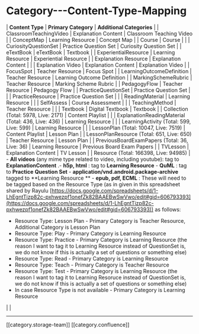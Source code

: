 # Category---Content-Type-Mapping

\| **Content Type** | **Primary Category** | **Additional Categories** | | ClassroomTeachingVideo | Explanation Content | Classroom Teaching Video | | ConceptMap | Learning Resource | Concept Map | | Course | Course | | | CuriosityQuestionSet | Practice Question Set | Curiosity Question Set | | eTextBook | eTextBook | Textbook | | ExperientialResource | Learning Resource | Experiential Resource | | Explanation Resource | Explanation Content | | | Explanation Video | Explanation Content | Explanation Video | | FocusSpot | Teacher Resource | Focus Spot | | LearningOutcomeDefinition | Teacher Resource | Learning Outcome Definition | | MarkingSchemeRubric | Teacher Resource | Marking Scheme Rubric | | PedagogyFlow | Teacher Resource | Pedagogy Flow | | PracticeQuestionSet | Practice Question Set | | | PracticeResource | Practice Question Set | | | ReadingMaterial | Learning Resource | | | SelfAssess | Course Assessment | | | TeachingMethod | Teacher Resource | | | Textbook | Digital Textbook | Textbook | | Collection (Total: 5978, Live: 2171) | Content Playlist | | | ExplanationReadingMaterial (Total: 436, Live: 436) | Learning Resource | | | LearningActivity (Total: 599, Live: 599) | Learning Resource | | | LessonPlan (Total: 10047, Live: 7519) | Content Playlist | Lesson Plan | | LessonPlanResource (Total: 651, Live: 650) | Teacher Resource | Lesson Plan | | PreviousBoardExamPapers (Total: 36, Live: 36) | Learning Resource | Previous Board Exam Papers | | TVLesson | Explanation Content | TV Lesson | | Resource (Total: 166398, Live: 94985) | - **All videos** (any mime type related to video, including youtube): tag to **ExplanationContent** .- **h5p, html** : tag to **Learning Resource** - **QuML** : tag to **Practice** **Question Set** - **application/vnd.android.package-archive** tagged to \*\*Learning Resource \*\* - **epub, pdf, ECML** : These will need to be tagged based on the Resource Type (as in given in this spreadsheet shared by Rayulu [https://docs.google.com/spreadsheets/d/1-LhEgntTizp82c-pxhwezpf1onefZk82BAAEBwSwVwo/edit#gid=606793393](https://docs.google.com/spreadsheets/d/1-LhEgntTizp82c-pxhwezpf1onefZk82BAAEBwSwVwo/edit#gid=606793393)) as follows:

* Resource Type: Lesson Plan - Primary Category is Teacher Resource, Additional Category is Lesson Plan
* Resource Type:  Play - Primary Category is  Learning Resource
* Resource Type:  Practice - Primary Category is  Learning Resource (the reason I want to tag it to Learning Resource instead of QuestionSet is, we do not know if this is actually a set of questions or something else)&#x20;
* Resource Type:  Read - Primary Category is  Learning Resource&#x20;
* Resource Type: Teach -    Primary Category is Teacher Resource
* Resource Type: Test - Primary Category is Learning Resource (the reason I want to tag it to Learning Resoruce instead of QuestionSet is, we do not know if this is actually a set of questions or something else)
* In case Resource Type is not available - Primary Category is  Learning Resource

\| |

***

\[\[category.storage-team]] \[\[category.confluence]]
